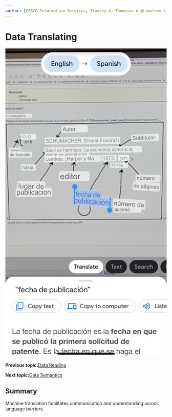 ```yaml
---
author: [EBSCO Information Services, Timothy A. Thompson ⍝ @timathom ⍝ @timathom@indieweb.social]
---
```


# Data Translating

![Catalog card taken from the digital version of the book Documentation made easy and processed by the Google Lens app.](../../submaps/../img/introduction/google_lens_translate.jpg "Translation with Google Lens")

**Previous topic:**[Data Reading](../../day_1/lesson_0/data_reading.md)

**Next topic:**[Data Semantics](../../day_1/lesson_0/data_semantics.md)

## Summary

Machine translation facilitates communication and understanding across language barriers.

